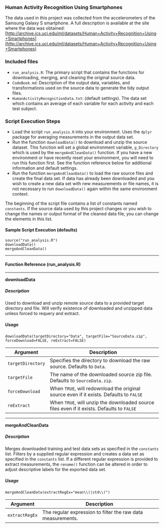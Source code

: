 ### Human Activity Recognition Using Smartphones

The data used in this project was collected from the accelerometers of the Samsung Galaxy S smartphone. A full description is available at the site where the data was obtained:
[http://archive.ics.uci.edu/ml/datasets/Human+Activity+Recognition+Using+Smartphones](http://archive.ics.uci.edu/ml/datasets/Human+Activity+Recognition+Using+Smartphones)

### Included files

* `run_analysis.R`: The primary script that contains the functions for downloading, merging, and cleaning the original source data.
* `CodeBook.md`: Description of the output data, variables, and transformations used on the source data to generate the tidy output files.
* `HumanActivityRecognitionData.txt`: (default settings). The data set which contains an average of each variable for each activity and each test subject.

### Script Execution Steps

- Load the script `run_analysis.R` into your environment.  Uses the `dplyr` package for averaging measurements in the output data set.
- Run the function `downloadData()` to download and unzip the source dataset.  This function will set a global environment variable, `g_Directory` which is used by the `mergeAndCleanData()` function.  If you have a new environment or have recently reset your environment, you will need to run this function first.  See the function reference below for additional information and default settings.
- Run the function `mergeAndCleanData()` to load the raw source files and create the final data set. If data has already been downloaded and you wish to create a new data set with new measurements or file names, it is not necessary to run `downloadData()` again within the same environment context.

The beginning of the script file contains a list of constants named `constants`.  If the source data used by this project changes or you wish to change the names or output format of the cleaned data file, you can change the elements in this list.

#### Sample Script Execution (defaults)

`source("run_analysis.R")`  
`downloadData()`  
`mergeAndCleanData()`
  
***
#### Function Reference (run_analysis.R)

***
**downloadData**

##### Description
Used to download and unzip remote source data to a provided target directory and file.  Will verify existence of downloaded and unzipped data unless forced to requery and extract.

##### Usage

`downloadData(targetDirectory="Data", targetFile="SourceData.zip", forceDownload=FALSE, reExtract=FALSE)`

Argument | Description
---------|---------------------------------------------------------
`targetDirectory`| Specifies the directory to download the raw source.  Defaults to `Data`.
`targetFile`| The name of the downloaded source zip file.  Defaults to `SourceData.zip`.
`forceDownload`| When `TRUE`, will redownload the original source even if it exists.  Defaults to `FALSE`
`reExtract`| When `TRUE`, will unzip the downloaded source files even if it exists.  Defaults to `FALSE`

***
**mergeAndCleanData**

##### Description
Merges downloaded training and test data sets as specified in the `constants` list. Filters by a supplied regular expression and creates a data set as specified in the `constants` list.  If a different regular expression is provided to extract measurements, the `rename()` function can be altered in order to adjust descriptive labels for the exported data set.

##### Usage

`mergeAndCleanData(extractRegEx="mean\\(|std\\(")`

Argument | Description
---------|----------------------------------------------------------------------
`extractRegEx`| The regular expression to filter the raw data measurements. 

